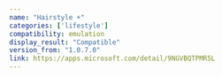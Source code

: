 ```yaml
---
name: "Hairstyle +"
categories: ['lifestyle']
compatibility: emulation
display_result: "Compatible"
version_from: "1.0.7.0"
link: https://apps.microsoft.com/detail/9NGVBQTPMR5L
---
```

